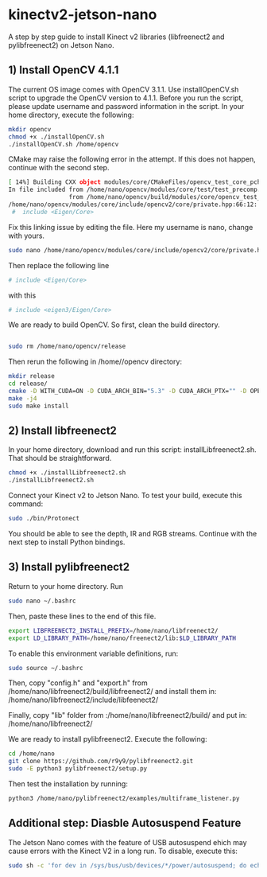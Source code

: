 # kinectv2-jetson-nano
A step by step guide to install Kinect v2 libraries (libfreenect2 and pylibfreenect2) on Jetson Nano.

## 1) Install OpenCV 4.1.1

The current OS image comes with OpenCV 3.1.1. Use installOpenCV.sh script to upgrade the OpenCV version to 4.1.1. Before you run the script, please update username and password information in the script. In your home directory, execute the following:

```bash
mkdir opencv
chmod +x ./installOpenCV.sh
./installOpenCV.sh /home/opencv
```

CMake may raise the following error in the attempt. If this does not happen, continue with the second step.

```bash
[ 14%] Building CXX object modules/core/CMakeFiles/opencv_test_core_pch_dephelp.dir/opencv_test_core_pch_dephelp.cxx.o
In file included from /home/nano/opencv/modules/core/test/test_precomp.hpp:12,
                 from /home/nano/opencv/build/modules/core/opencv_test_core_pch_dephelp.cxx:1:
/home/nano/opencv/modules/core/include/opencv2/core/private.hpp:66:12: fatal error: Eigen/Core: No such file or directory
 #  include <Eigen/Core>
```

Fix this linking issue by editing the file. Here my username is nano, change with yours.

```bash
sudo nano /home/nano/opencv/modules/core/include/opencv2/core/private.hpp
```

Then replace the following line

```bash
# include <Eigen/Core>
```
with this

```bash
# include <eigen3/Eigen/Core>
```

We are ready to build OpenCV. So first, clean the build directory.

```bash

sudo rm /home/nano/opencv/release

```

Then rerun the following in /home/<your-username>/opencv directory:

```bash
mkdir release
cd release/
cmake -D WITH_CUDA=ON -D CUDA_ARCH_BIN="5.3" -D CUDA_ARCH_PTX="" -D OPENCV_EXTRA_MODULES_PATH=../../opencv_contrib-4.1.1/modules -D WITH_GSTREAMER=ON -D WITH_LIBV4L=ON -D BUILD_opencv_python2=ON -D BUILD_opencv_python3=ON -D BUILD_TESTS=OFF -D BUILD_PERF_TESTS=OFF -D BUILD_EXAMPLES=OFF -D CMAKE_BUILD_TYPE=RELEASE -D CMAKE_INSTALL_PREFIX=/usr/local ..
make -j4
sudo make install
```

## 2) Install libfreenect2

In your home directory, download and run this script: installLibfreenect2.sh. That should be straightforward.

```bash
chmod +x ./installLibfreenect2.sh
./installLibfreenect2.sh
```

Connect your Kinect v2 to Jetson Nano. To test your build, execute this command:

```bash
sudo ./bin/Protonect
```

You should be able to see the depth, IR and RGB streams. Continue with the next step to install Python bindings.

## 3) Install pylibfreenect2

Return to your home directory. Run

```bash
sudo nano ~/.bashrc
```
Then, paste these lines to the end of this file.

```bash
export LIBFREENECT2_INSTALL_PREFIX=/home/nano/libfreenect2/
export LD_LIBRARY_PATH=/home/nano/freenect2/lib:$LD_LIBRARY_PATH
```

To enable this environment variable definitions, run:

```bash
sudo source ~/.bashrc
```
Then, copy "config.h" and "export.h" from /home/nano/libfreenect2/build/libfreenect2/ and install them in: /home/nano/libfreenect2/include/libfeenect2/

Finally, copy "lib" folder from :/home/nano/libfreenect2/build/ and put in: /home/nano/libfreenect2/

We are ready to install pylibfreenect2. Execute the following:

```bash
cd /home/nano
git clone https://github.com/r9y9/pylibfreenect2.git
sudo -E python3 pylibfreenect2/setup.py
```

Then test the installation by running:
```bash
python3 /home/nano/pylibfreenect2/examples/multiframe_listener.py 
```

## Additional step: Diasble Autosuspend Feature

The Jetson Nano comes with the feature of USB autosuspend ehich may cause errors with the Kinect V2 in a long run. To disable, execute this:


```bash
sudo sh -c 'for dev in /sys/bus/usb/devices/*/power/autosuspend; do echo -1 >$dev; done'```
```



